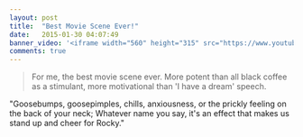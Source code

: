 ```yaml
---
layout: post
title:  "Best Movie Scene Ever!"
date:   2015-01-30 04:07:49
banner_video: '<iframe width="560" height="315" src="https://www.youtube.com/embed/-fG78g2Ayxg"  frameborder="0" allowfullscreen></iframe>'
comments: true
---
```


> For me, the best movie scene ever. More potent than all black coffee as a stimulant, more motivational than 'I have a dream' speech.

"Goosebumps, goosepimples, chills, anxiousness, or the prickly feeling on the back of your neck; Whatever name you say, it's an effect that makes us stand up and cheer for Rocky."